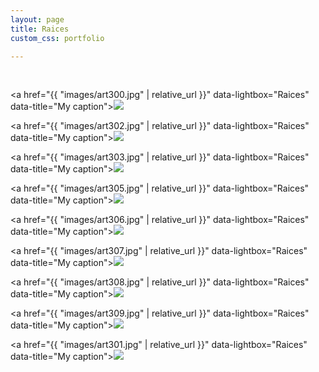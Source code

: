 ```yaml
---
layout: page
title: Raices
custom_css: portfolio

---
```


<p>&nbsp;</p>

<a href="{{ "images/art300.jpg" | relative_url }}" data-lightbox="Raices" data-title="My caption"><img src="{{site_url}}/images/art300_sm.jpg" class="portfolio"/></a>

<a href="{{ "images/art302.jpg" | relative_url }}" data-lightbox="Raices" data-title="My caption"><img src="{{site_url}}/images/art302_sm.jpg" class="portfolio"/></a>

<a href="{{ "images/art303.jpg" | relative_url }}" data-lightbox="Raices" data-title="My caption"><img src="{{site_url}}/images/art303_sm.jpg" class="portfolio"/></a>

<a href="{{ "images/art305.jpg" | relative_url }}" data-lightbox="Raices" data-title="My caption"><img src="{{site_url}}/images/art305_sm.jpg" class="portfolio"/></a>

<a href="{{ "images/art306.jpg" | relative_url }}" data-lightbox="Raices" data-title="My caption"><img src="{{site_url}}/images/art306_sm.jpg" class="portfolio"/></a>

<a href="{{ "images/art307.jpg" | relative_url }}" data-lightbox="Raices" data-title="My caption"><img src="{{site_url}}/images/art307_sm.jpg" class="portfolio"/></a>

<a href="{{ "images/art308.jpg" | relative_url }}" data-lightbox="Raices" data-title="My caption"><img src="{{site_url}}/images/art308_sm.jpg" class="portfolio"/></a>

<a href="{{ "images/art309.jpg" | relative_url }}" data-lightbox="Raices" data-title="My caption"><img src="{{site_url}}/images/art309_sm.jpg" class="portfolio"/></a>

<a href="{{ "images/art301.jpg" | relative_url }}" data-lightbox="Raices" data-title="My caption"><img src="{{site_url}}/images/art301_sm.jpg" class="portfolio"/></a>
